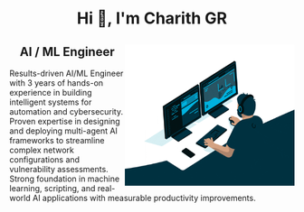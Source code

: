 <h1 align="center">Hi 👋, I'm Charith GR </h1>
<h2 align="center">AI / ML Engineer<img align="right" src="./gg.gif" alt="charithgr" width="300px" height="250px"/></h2>
 <p>Results-driven AI/ML Engineer with 3 years of hands-on experience in building intelligent systems for automation and cybersecurity. Proven expertise in designing and deploying multi-agent AI frameworks to streamline complex network configurations and vulnerability assessments. Strong foundation in machine learning, scripting, and real-world AI applications with measurable productivity improvements.</p>



 
